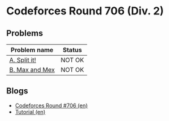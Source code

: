 # Codeforces Round 706 (Div. 2)

## Problems

|Problem name|Status|
|------------|---------|
| [A. Split it!](problems/A._Split_it!.md)|NOT OK|
| [B. Max and Mex](problems/B._Max_and_Mex.md)|NOT OK|
## Blogs

- [Codeforces Round #706 (en)](blogs/Codeforces_Round_706_(en).md)
- [Tutorial (en)](blogs/Tutorial_(en).md)
